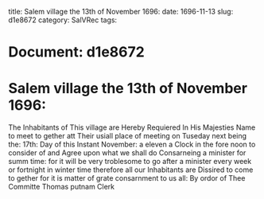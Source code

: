 title: Salem village the 13th of November 1696:
date: 1696-11-13
slug: d1e8672
category: SalVRec
tags: 




# Document: d1e8672


# Salem village the 13th of November 1696:

The Inhabitants of This village are Hereby Requiered In His Majesties Name to meet to gether att Their usiall place of meeting on Tuseday next being the: 17th: Day of this Instant November: a eleven a Clock in the fore noon to consider of and Agree upon what we shall do Consarneing a minister for summ time: for it will be very troblesome to go after a minister every week or fortnight in winter time therefore all our Inhabitants are Dissired to come to gether for it is matter of grate consarnment to us all: By ordor of Thee Committe  Thomas putnam Clerk
